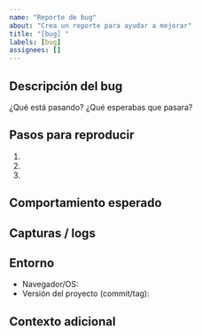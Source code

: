 ```yaml
---
name: "Reporte de bug"
about: "Crea un reporte para ayudar a mejorar"
title: "[bug] "
labels: [bug]
assignees: []
---
```


## Descripción del bug
¿Qué está pasando? ¿Qué esperabas que pasara?

## Pasos para reproducir
1. 
2. 
3. 

## Comportamiento esperado

## Capturas / logs

## Entorno
- Navegador/OS:
- Versión del proyecto (commit/tag):

## Contexto adicional